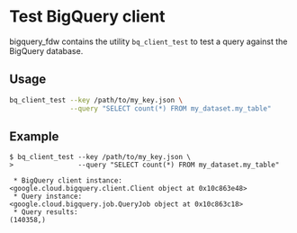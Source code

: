 # Test BigQuery client

bigquery_fdw contains the utility `bq_client_test` to test a query against the BigQuery database.

## Usage

```bash
bq_client_test --key /path/to/my_key.json \
               --query "SELECT count(*) FROM my_dataset.my_table"
```

## Example

```
$ bq_client_test --key /path/to/my_key.json \
>                --query "SELECT count(*) FROM my_dataset.my_table"

 * BigQuery client instance:
<google.cloud.bigquery.client.Client object at 0x10c863e48>
 * Query instance:
<google.cloud.bigquery.job.QueryJob object at 0x10c863c18>
 * Query results:
(140358,)
```
